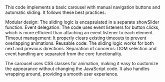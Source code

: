 This code implements a basic carousel with manual navigation buttons and automatic sliding.
It follows these best practices:

Modular design: The sliding logic is encapsulated in a separate showSlider function.
Event delegation: The code uses event listeners for button clicks, which is more efficient than attaching an event listener to each element.
Timeout management: It properly clears existing timeouts to prevent overlapping animations.
Reusable code: The sliding logic works for both next and previous directions.
Separation of concerns: DOM selection and event handling are separated from the core functionality.

The carousel uses CSS classes for animation, making it easy to customize the appearance without changing the JavaScript code. It also handles wrapping around, providing a smooth user experience.
